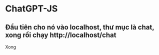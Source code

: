# ChatGPT-JS 
Đầu tiên cho nó vào localhost, thư mục là chat, xong rồi chạy http://localhost/chat
--------------
Xong
